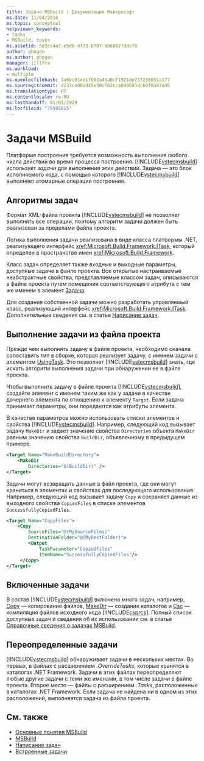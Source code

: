 ```yaml
---
title: Задачи MSBuild | Документация Майкрософт
ms.date: 11/04/2016
ms.topic: conceptual
helpviewer_keywords:
- tasks
- MSBuild, tasks
ms.assetid: 5d3cc4a7-e5db-4f73-b707-8b6882fddcf8
author: ghogen
ms.author: ghogen
manager: jillfra
ms.workload:
- multiple
ms.openlocfilehash: 3a6bc01ee1f692a4da0cf1921de757236651a177
ms.sourcegitcommit: d233ca00ad45e50cf62cca0d0b95dc69f0a87ad6
ms.translationtype: HT
ms.contentlocale: ru-RU
ms.lasthandoff: 01/01/2020
ms.locfileid: "75593815"
---
```

# <a name="msbuild-tasks"></a>Задачи MSBuild
Платформе построения требуется возможность выполнения любого числа действий во время процесса построения. [!INCLUDE[vstecmsbuild](../extensibility/internals/includes/vstecmsbuild_md.md)] использует *задачи* для выполнения этих действий. Задача — это блок исполняемого кода, с помощью которого [!INCLUDE[vstecmsbuild](../extensibility/internals/includes/vstecmsbuild_md.md)] выполняет атомарные операции построения.

## <a name="task-logic"></a>Алгоритмы задач
 Формат XML-файла проекта [!INCLUDE[vstecmsbuild](../extensibility/internals/includes/vstecmsbuild_md.md)] не позволяет выполнять все операции, поэтому алгоритм задачи должен быть реализован за пределами файла проекта.

 Логика выполнения задачи реализована в виде класса платформы .NET, реализующего интерфейс <xref:Microsoft.Build.Framework.ITask>, который определен в пространстве имен <xref:Microsoft.Build.Framework>.

 Класс задач определяет также входные и выходные параметры, доступные задаче в файле проекта. Все открытые настраиваемые неабстрактные свойства, представляемые классом задач, описываются в файле проекта путем помещения соответствующего атрибута с тем же именем в элемент [Задача](../msbuild/task-element-msbuild.md).

 Для создания собственной задачи можно разработать управляемый класс, реализующий интерфейс <xref:Microsoft.Build.Framework.ITask>. Дополнительные сведения см. в статье [Написание задач](../msbuild/task-writing.md).

## <a name="execute-a-task-from-a-project-file"></a>Выполнение задачи из файла проекта
 Прежде чем выполнять задачу в файле проекта, необходимо сначала сопоставить тип в сборке, которая реализует задачу, с именем задачи с элементом [UsingTask](../msbuild/usingtask-element-msbuild.md). Это позволяет [!INCLUDE[vstecmsbuild](../extensibility/internals/includes/vstecmsbuild_md.md)] знать, где искать алгоритм выполнения задачи при обнаружении ее в файле проекта.

 Чтобы выполнить задачу в файле проекта [!INCLUDE[vstecmsbuild](../extensibility/internals/includes/vstecmsbuild_md.md)], создайте элемент с именем таким же как у задачи в качестве дочернего элемента по отношению к элементу `Target`. Если задача принимает параметры, они передаются как атрибуты элемента.

 В качестве параметров можно использовать списки элементов и свойства [!INCLUDE[vstecmsbuild](../extensibility/internals/includes/vstecmsbuild_md.md)]. Например, следующий код вызывает задачу `MakeDir` и задает значение свойства `Directories` объекта `MakeDir` равным значению свойства `BuildDir`, объявленному в предыдущем примере.

```xml
<Target Name="MakeBuildDirectory">
    <MakeDir
        Directories="$(BuildDir)" />
</Target>
```

 Задачи могут возвращать данные в файл проекта, где они могут храниться в элементах и свойствах для последующего использования. Например, следующий код вызывает задачу `Copy` и сохраняет данные из выходного свойства `CopiedFiles` в списке элементов `SuccessfullyCopiedFiles`.

```xml
<Target Name="CopyFiles">
    <Copy
        SourceFiles="@(MySourceFiles)"
        DestinationFolder="@(MyDestFolder)">
        <Output
            TaskParameter="CopiedFiles"
            ItemName="SuccessfullyCopiedFiles"/>
     </Copy>
</Target>
```

## <a name="included-tasks"></a>Включенные задачи
 В состав [!INCLUDE[vstecmsbuild](../extensibility/internals/includes/vstecmsbuild_md.md)] включено много задач, например, [Copy](../msbuild/copy-task.md) — копирование файлов, [MakeDir](../msbuild/makedir-task.md) — создание каталогов и [Csc](../msbuild/csc-task.md) — компиляция файлов исходного кода [!INCLUDE[csprcs](../data-tools/includes/csprcs_md.md)]. Полный список доступных задач и сведения об их использовании см. в статье [Справочные сведения о задачах MSBuild](../msbuild/msbuild-task-reference.md).

## <a name="overridden-tasks"></a>Переопределенные задачи
 [!INCLUDE[vstecmsbuild](../extensibility/internals/includes/vstecmsbuild_md.md)] обнаруживает задачи в нескольких местах. Во первых, в файлах с расширением *.OverrideTasks*, которые хранятся в каталогах .NET Framework. Задачи в этих файлах переопределяют любые другие задачи с теми же именами, в том числе задачи в файле проекта. Второе место — файлы с расширением *.Tasks*, расположенные в каталогах .NET Framework. Если задача не найдена ни в одном из этих расположений, выполняется задача из файла проекта.

## <a name="see-also"></a>См. также
- [Основные понятия MSBuild](../msbuild/msbuild-concepts.md)
- [MSBuild](../msbuild/msbuild.md)
- [Написание задач](../msbuild/task-writing.md)
- [Встроенные задачи](../msbuild/msbuild-inline-tasks.md)
